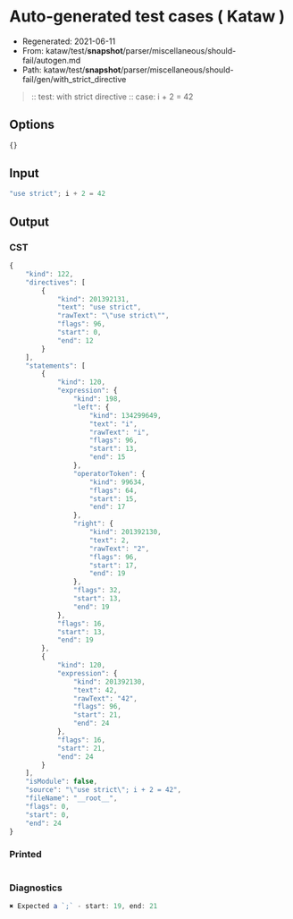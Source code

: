 # Auto-generated test cases ( Kataw )
- Regenerated: 2021-06-11
- From: kataw/test/__snapshot__/parser/miscellaneous/should-fail/autogen.md
- Path: kataw/test/__snapshot__/parser/miscellaneous/should-fail/gen/with_strict_directive
> :: test: with strict directive
> :: case: i + 2 = 42
## Options

`````js
{}
`````
## Input

`````js
"use strict"; i + 2 = 42
`````
## Output

### CST

```javascript
{
    "kind": 122,
    "directives": [
        {
            "kind": 201392131,
            "text": "use strict",
            "rawText": "\"use strict\"",
            "flags": 96,
            "start": 0,
            "end": 12
        }
    ],
    "statements": [
        {
            "kind": 120,
            "expression": {
                "kind": 198,
                "left": {
                    "kind": 134299649,
                    "text": "i",
                    "rawText": "i",
                    "flags": 96,
                    "start": 13,
                    "end": 15
                },
                "operatorToken": {
                    "kind": 99634,
                    "flags": 64,
                    "start": 15,
                    "end": 17
                },
                "right": {
                    "kind": 201392130,
                    "text": 2,
                    "rawText": "2",
                    "flags": 96,
                    "start": 17,
                    "end": 19
                },
                "flags": 32,
                "start": 13,
                "end": 19
            },
            "flags": 16,
            "start": 13,
            "end": 19
        },
        {
            "kind": 120,
            "expression": {
                "kind": 201392130,
                "text": 42,
                "rawText": "42",
                "flags": 96,
                "start": 21,
                "end": 24
            },
            "flags": 16,
            "start": 21,
            "end": 24
        }
    ],
    "isModule": false,
    "source": "\"use strict\"; i + 2 = 42",
    "fileName": "__root__",
    "flags": 0,
    "start": 0,
    "end": 24
}
```

### Printed

```javascript

```

### Diagnostics

```javascript
✖ Expected a `;` - start: 19, end: 21

```

